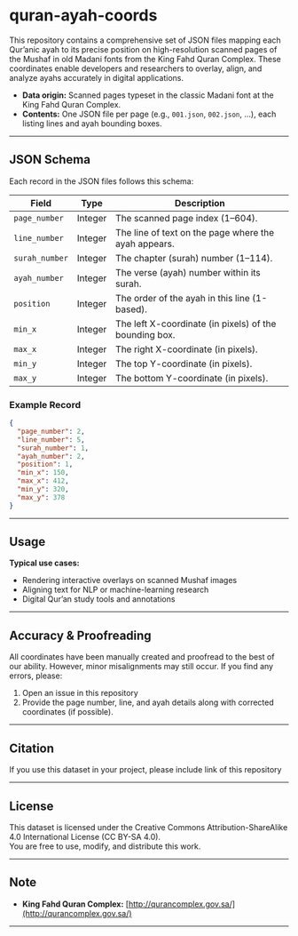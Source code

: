 # quran-ayah-coords

This repository contains a comprehensive set of JSON files mapping each Qur’anic ayah to its precise position on high-resolution scanned pages of the Mushaf in old Madani fonts from the King Fahd Quran Complex. These coordinates enable developers and researchers to overlay, align, and analyze ayahs accurately in digital applications.

- **Data origin:** Scanned pages typeset in the classic Madani font at the King Fahd Quran Complex.
- **Contents:** One JSON file per page (e.g., `001.json`, `002.json`, ...), each listing lines and ayah bounding boxes.

---

## JSON Schema

Each record in the JSON files follows this schema:

| Field          | Type    | Description                                            |
| -------------- | ------- | ------------------------------------------------------ |
| `page_number`  | Integer | The scanned page index (1–604).                        |
| `line_number`  | Integer | The line of text on the page where the ayah appears.   |
| `surah_number` | Integer | The chapter (surah) number (1–114).                    |
| `ayah_number`  | Integer | The verse (ayah) number within its surah.              |
| `position`     | Integer | The order of the ayah in this line (1-based).          |
| `min_x`        | Integer | The left X-coordinate (in pixels) of the bounding box. |
| `max_x`        | Integer | The right X-coordinate (in pixels).                    |
| `min_y`        | Integer | The top Y-coordinate (in pixels).                      |
| `max_y`        | Integer | The bottom Y-coordinate (in pixels).                   |

### Example Record

```json
{
  "page_number": 2,
  "line_number": 5,
  "surah_number": 1,
  "ayah_number": 2,
  "position": 1,
  "min_x": 150,
  "max_x": 412,
  "min_y": 320,
  "max_y": 378
}
```

---

## Usage

**Typical use cases:**

- Rendering interactive overlays on scanned Mushaf images
- Aligning text for NLP or machine-learning research
- Digital Qur’an study tools and annotations

---

## Accuracy & Proofreading

All coordinates have been manually created and proofread to the best of our ability. However, minor misalignments may still occur. If you find any errors, please:

1. Open an issue in this repository
2. Provide the page number, line, and ayah details along with corrected coordinates (if possible).

---

## Citation

If you use this dataset in your project, please include link of this repository

---

## License

This dataset is licensed under the Creative Commons Attribution-ShareAlike 4.0 International License (CC BY-SA 4.0).  
You are free to use, modify, and distribute this work.



---

## Note

- **King Fahd Quran Complex:** [http://qurancomplex.gov.sa/](http://qurancomplex.gov.sa/)

---
